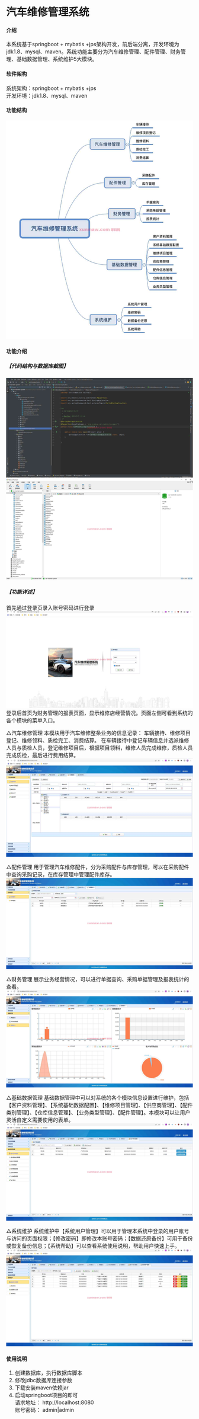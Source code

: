# 汽车维修管理系统

 
#### 介绍
本系统基于springboot + mybatis +jps架构开发，前后端分离，开发环境为jdk1.8、mysql、maven。系统功能主要分为汽车维修管理、配件管理、财务管理、基础数据管理、系统维护5大模块。


#### 软件架构
系统架构：springboot + mybatis +jps  
开发环境：jdk1.8、mysql、maven  

#### 功能结构
![输入图片说明](images/image1.png)

#### 功能介绍
##### 【代码结构与数据库截图】
![输入图片说明](image2.png) 
![输入图片说明](images/image3.png)  

##### 【功能详述】 
   首先通过登录页录入账号密码进行登录
![输入图片说明](images/image4.png)
   登录后首页为财务管理的报表页面，显示维修店经营情况。页面左侧可看到系统的各个模块的菜单入口。


△汽车维修管理
   本模块用于汽车维修整条业务的信息记录： 车辆接待、维修项目登记、维修领料、质检完工、消费结算。
   在车辆接待中登记车辆信息并选派维修人员与质检人员，登记维修项目后，根据项目领料，维修人员完成维修，质检人员完成质检，最后进行费用结算。
![输入图片说明](images/image5.png)


△配件管理
   用于管理汽车维修配件，分为采购配件与库存管理，可以在采购配件中查询采购记录，在库存管理中管理配件库存。
![输入图片说明](images/image6.png)


△财务管理
   展示业务经营情况，可以进行单据查询、采购单据管理及报表统计的查看。
![输入图片说明](images/image7.png)


△基础数据管理
   基础数据管理中可以对系统的各个模块信息设置进行维护，包括【客户资料管理】、【系统基础数据配置】、【维修项目管理】、【供应商管理】、【配件类别管理】、【仓库信息管理】、【业务类型管理】、【配件管理】。本模块可以让用户灵活自定义需要使用的表单。
![输入图片说明](images/image8.png)


△系统维护
   系统维护中【系统用户管理】可以用于管理本系统中登录的用户账号与访问的页面权限；【修改密码】即修改本账号密码；【数据还原备份】可用于备份或恢复备份信息；【系统帮助】可以查看系统使用说明，帮助用户快速上手。
![输入图片说明](images/image9.png)

   

#### 使用说明
1. 创建数据库，执行数据库脚本  
2. 修改jdbc数据库连接参数  
3. 下载安装maven依赖jar  
4. 启动springboot项目的即可  
请求地址： http://localhost:8080  
账号密码： admin|admin  
